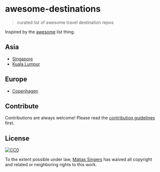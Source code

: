 # awesome-destinations
> curated list of awesome travel destination repos

Inspired by the [awesome](https://github.com/sindresorhus/awesome) list thing.

## Asia
- [Singapore](https://github.com/rubysg/singapore)
- [Kuala Lumpur](https://github.com/matiassingers/kuala-lumpur)

## Europe
- [Copenhagen](https://github.com/srn/copenhagen)

## Contribute
Contributions are always welcome!
Please read the [contribution guidelines](contributing.md) first.

## License
[![CC0](http://i.creativecommons.org/p/zero/1.0/88x31.png)](http://creativecommons.org/publicdomain/zero/1.0/)

To the extent possible under law, [Matias Singers](http://mts.io) has waived all copyright and related or neighboring rights to this work.